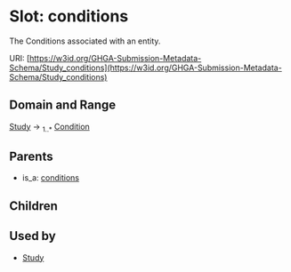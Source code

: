 
# Slot: conditions


The Conditions associated with an entity.

URI: [https://w3id.org/GHGA-Submission-Metadata-Schema/Study_conditions](https://w3id.org/GHGA-Submission-Metadata-Schema/Study_conditions)


## Domain and Range

[Study](Study.md) &#8594;  <sub>1..\*</sub> [Condition](Condition.md)

## Parents

 *  is_a: [conditions](conditions.md)

## Children


## Used by

 * [Study](Study.md)
